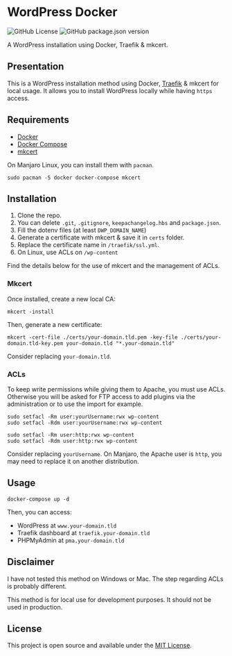 # WordPress Docker

![GitHub License](https://img.shields.io/github/license/ArmandPhilippot/wordpress-docker?logo=Github&style=for-the-badge) ![GitHub package.json version](https://img.shields.io/github/package-json/v/ArmandPhilippot/wordpress-docker?logo=Github&style=for-the-badge)

A WordPress installation using Docker, Traefik & mkcert.

## Presentation

This is a WordPress installation method using Docker, [Traefik](https://doc.traefik.io/traefik/) & mkcert for local usage. It allows you to install WordPress locally while having `https` access.

## Requirements

- [Docker](https://www.docker.com/)
- [Docker Compose](https://docs.docker.com/compose/)
- [mkcert](https://github.com/FiloSottile/mkcert)

On Manjaro Linux, you can install them with `pacman`.

```
sudo pacman -S docker docker-compose mkcert
```

## Installation

1. Clone the repo.
2. You can delete `.git`, `.gitignore`, `keepachangelog.hbs` and `package.json`.
3. Fill the dotenv files (at least `DWP_DOMAIN_NAME`)
4. Generate a certificate with mkcert & save it in `certs` folder.
5. Replace the certificate name in `/traefik/ssl.yml`.
6. On Linux, use ACLs on `/wp-content`

Find the details below for the use of mkcert and the management of ACLs.

### Mkcert

Once installed, create a new local CA:

```
mkcert -install
```

Then, generate a new certificate:

```
mkcert -cert-file ./certs/your-domain.tld.pem -key-file ./certs/your-domain.tld-key.pem your-domain.tld "*.your-domain.tld"
```

Consider replacing `your-domain.tld`.

### ACLs

To keep write permissions while giving them to Apache, you must use ACLs. Otherwise you will be asked for FTP access to add plugins via the administration or to use the import for example.

```
sudo setfacl -Rm user:yourUsername:rwx wp-content
sudo setfacl -Rdm user:yourUsername:rwx wp-content

sudo setfacl -Rm user:http:rwx wp-content
sudo setfacl -Rdm user:http:rwx wp-content
```

Consider replacing `yourUsername`. On Manjaro, the Apache user is `http`, you may need to replace it on another distribution.

## Usage

```
docker-compose up -d
```

Then, you can access:

- WordPress at `www.your-domain.tld`
- Traefik dashboard at `traefik.your-domain.tld`
- PHPMyAdmin at `pma.your-domain.tld`

## Disclaimer

I have not tested this method on Windows or Mac. The step regarding ACLs is probably different.

This method is for local use for development purposes. It should not be used in production.

## License

This project is open source and available under the [MIT License](https://github.com/ArmandPhilippot/wordpress-docker/blob/master/LICENSE).
